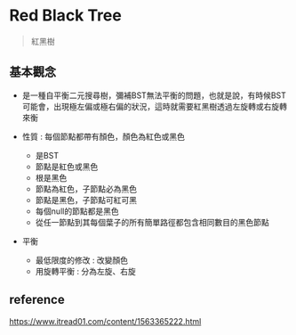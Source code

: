 # Red Black Tree
>紅黑樹

## 基本觀念
* 是一種自平衡二元搜尋樹，彌補BST無法平衡的問題，也就是說，有時候BST可能會，出現極左偏或極右偏的狀況，這時就需要紅黑樹透過左旋轉或右旋轉來衡

* 性質 : 每個節點都帶有顏色，顏色為紅色或黑色
  
  * 是BST
  * 節點是紅色或黑色
  * 根是黑色
  * 節點為紅色，子節點必為黑色
  * 節點是黑色，子節點可紅可黑
  * 每個null的節點都是黑色
  * 從任一節點到其每個葉子的所有簡單路徑都包含相同數目的黑色節點

* 平衡
  * 最低限度的修改 : 改變顏色
  * 用旋轉平衡 : 分為左旋、右旋
## reference
https://www.itread01.com/content/1563365222.html
